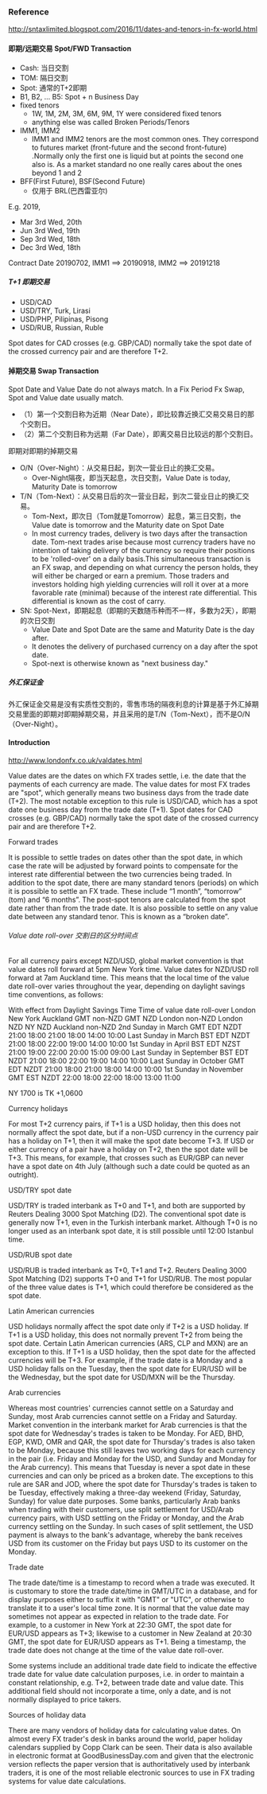 ### Reference
<http://sntaxlimited.blogspot.com/2016/11/dates-and-tenors-in-fx-world.html>

#### 即期/远期交易 Spot/FWD Transaction

- Cash: 当日交割
- TOM: 隔日交割
- Spot: 通常的T+2即期
- B1, B2, ... B5: Spot + n Business Day
- fixed tenors
  - 1W, 1M, 2M, 3M, 6M, 9M, 1Y were considered fixed tenors
  - anything else was called Broken Periods/Tenors
- IMM1, IMM2 
  - IMM1 and IMM2 tenors are the most common ones. They correspond to futures market (front-future and the second front-future) .Normally only the first one is liquid but at points the second one also is. As a market standard no one really cares about the ones beyond 1 and 2
- BFF(First Future), BSF(Second Future)
  - 仅用于 BRL(巴西雷亚尔) 

E.g. 2019, 
- Mar 3rd Wed, 20th
- Jun 3rd Wed, 19th
- Sep 3rd Wed, 18th
- Dec 3rd Wed, 18th

Contract Date 20190702,   IMM1 ==>  20190918, IMM2 ==> 20191218

##### T+1 即期交易

- USD/CAD
- USD/TRY, Turk, Lirasi
- USD/PHP, Pilipinas, Pisong
- USD/RUB, Russian, Ruble

Spot dates for CAD crosses (e.g. GBP/CAD) normally take the spot date of the crossed currency pair and are therefore T+2. 

#### 掉期交易 Swap Transaction

Spot Date and Value Date do not always match. In a Fix Period Fx Swap, Spot and Value date usually match.


- （1）第一个交割日称为近期（Near Date），即比较靠近换汇交易交易日的那个交割日。
- （2）第二个交割日称为远期（Far Date），即离交易日比较远的那个交割日。

即期对即期的掉期交易
- O/N（Over-Night）：从交易日起，到次一营业日止的换汇交易。
  - Over-Night隔夜，即当天起息，次日交割，Value Date is today, Maturity Date is tomorrow
- T/N（Tom-Next）：从交易日后的次一营业日起，到次二营业日止的换汇交易。
  - Tom-Next，即次日（Tom就是Tomorrow）起息，第三日交割，the Value date is tomorrow and the Maturity date on Spot Date
  - In most currency trades, delivery is two days after the transaction date. Tom-next trades arise because most currency traders have no intention of taking delivery of the currency so require their positions to be 'rolled-over' on a daily basis.This simultaneous transaction is an FX swap, and depending on what currency the person holds, they will either be charged or earn a premium. Those traders and investors holding high yielding currencies will roll it over at a more favorable rate (minimal) because of the interest rate differential. This differential is known as the cost of carry. 
- SN: Spot-Next，即期起息（即期的天数随币种而不一样，多数为2天），即期的次日交割
  - Value Date and Spot Date are the same and Maturity Date is the day after.
  - It denotes the delivery of purchased currency on a day after the spot date.
  - Spot-next is otherwise known as "next business day."  
  
##### 外汇保证金

外汇保证金交易是没有实质性交割的，零售市场的隔夜利息的计算是基于外汇掉期交易里面的即期对即期掉期交易，并且采用的是T/N（Tom-Next），而不是O/N（Over-Night）。



#### Introduction 
<http://www.londonfx.co.uk/valdates.html>


Value dates are the dates on which FX trades settle, i.e. the date that the payments of each currency are made. The value dates for most FX trades are "spot", which generally means two business days from the trade date (T+2). The most notable exception to this rule is USD/CAD, which has a spot date one business day from the trade date (T+1). Spot dates for CAD crosses (e.g. GBP/CAD) normally take the spot date of the crossed currency pair and are therefore T+2. 

Forward trades 

It is possible to settle trades on dates other than the spot date, in which case the rate will be adjusted by forward points to compensate for the interest rate differential between the two currencies being traded. In addition to the spot date, there are many standard tenors (periods) on which it is possible to settle an FX trade. These include “1 month”, “tomorrow” (tom) and “6 months”. The post-spot tenors are calculated from the spot date rather than from the trade date. It is also possible to settle on any value date between any standard tenor. This is known as a “broken date”. 

###### Value date roll-over 交割日的区分时间点

For all currency pairs except NZD/USD, global market convention is that value dates roll forward at 5pm New York time. Value dates for NZD/USD roll forward at 7am Auckland time. This means that the local time of the value date roll-over varies throughout the year, depending on daylight savings time conventions, as follows: 

With effect from	Daylight Savings Time	Time of value date roll-over
London	New York	Auckland	GMT
non-NZD	GMT NZD	London non-NZD	London NZD	NY
NZD	Auckland non-NZD
2nd Sunday in March	GMT	EDT	NZDT	21:00	18:00	21:00	18:00	14:00	10:00
Last Sunday in March	BST	EDT	NZDT	21:00	18:00	22:00	19:00	14:00	10:00
1st Sunday in April	BST	EDT	NZST	21:00	19:00	22:00	20:00	15:00	09:00
Last Sunday in September	BST	EDT	NZDT	21:00	18:00	22:00	19:00	14:00	10:00
Last Sunday in October	GMT	EDT	NZDT	21:00	18:00	21:00	18:00	14:00	10:00
1st Sunday in November	GMT	EST	NZDT	22:00	18:00	22:00	18:00	13:00	11:00

NY 1700 is TK +1,0600


Currency holidays 

For most T+2 currency pairs, if T+1 is a USD holiday, then this does not normally affect the spot date, but if a non-USD currency in the currency pair has a holiday on T+1, then it will make the spot date become T+3. If USD or either currency of a pair have a holiday on T+2, then the spot date will be T+3. This means, for example, that crosses such as EUR/GBP can never have a spot date on 4th July (although such a date could be quoted as an outright). 

USD/TRY spot date 

USD/TRY is traded interbank as T+0 and T+1, and both are supported by Reuters Dealing 3000 Spot Matching (D2). The conventional spot date is generally now T+1, even in the Turkish interbank market. Although T+0 is no longer used as an interbank spot date, it is still possible until 12:00 Istanbul time. 

USD/RUB spot date 

USD/RUB is traded interbank as T+0, T+1 and T+2. Reuters Dealing 3000 Spot Matching (D2) supports T+0 and T+1 for USD/RUB. The most popular of the three value dates is T+1, which could therefore be considered as the spot date. 

Latin American currencies 

USD holidays normally affect the spot date only if T+2 is a USD holiday. If T+1 is a USD holiday, this does not normally prevent T+2 from being the spot date. Certain Latin American currencies (ARS, CLP and MXN) are an exception to this. If T+1 is a USD holiday, then the spot date for the affected currencies will be T+3. For example, if the trade date is a Monday and a USD holiday falls on the Tuesday, then the spot date for EUR/USD will be the Wednesday, but the spot date for USD/MXN will be the Thursday. 

Arab currencies 

Whereas most countries' currencies cannot settle on a Saturday and Sunday, most Arab currencies cannot settle on a Friday and Saturday. Market convention in the interbank market for Arab currencies is that the spot date for Wednesday's trades is taken to be Monday. For AED, BHD, EGP, KWD, OMR and QAR, the spot date for Thursday's trades is also taken to be Monday, because this still leaves two working days for each currency in the pair (i.e. Friday and Monday for the USD, and Sunday and Monday for the Arab currency). This means that Tuesday is never a spot date in these currencies and can only be priced as a broken date. The exceptions to this rule are SAR and JOD, where the spot date for Thursday's trades is taken to be Tuesday, effectively making a three-day weekend (Friday, Saturday, Sunday) for value date purposes. Some banks, particularly Arab banks when trading with their customers, use split settlement for USD/Arab currency pairs, with USD settling on the Friday or Monday, and the Arab currency settling on the Sunday. In such cases of split settlement, the USD payment is always to the bank's advantage, whereby the bank receives USD from its customer on the Friday but pays USD to its customer on the Monday. 

Trade date 

The trade date/time is a timestamp to record when a trade was executed. It is customary to store the trade date/time in GMT/UTC in a database, and for display purposes either to suffix it with "GMT" or "UTC", or otherwise to translate it to a user's local time zone. It is normal that the value date may sometimes not appear as expected in relation to the trade date. For example, to a customer in New York at 22:30 GMT, the spot date for EUR/USD appears as T+3; likewise to a customer in New Zealand at 20:30 GMT, the spot date for EUR/USD appears as T+1. Being a timestamp, the trade date does not change at the time of the value date roll-over.

Some systems include an additional trade date field to indicate the effective trade date for value date calculation purposes, i.e. in order to maintain a constant relationship, e.g. T+2, between trade date and value date. This additional field should not incorporate a time, only a date, and is not normally displayed to price takers. 

Sources of holiday data 

There are many vendors of holiday data for calculating value dates. On almost every FX trader's desk in banks around the world, paper holiday calendars supplied by Copp Clark can be seen. Their data is also available in electronic format at GoodBusinessDay.com and given that the electronic version reflects the paper version that is authoritatively used by interbank traders, it is one of the most reliable electronic sources to use in FX trading systems for value date calculations. 
